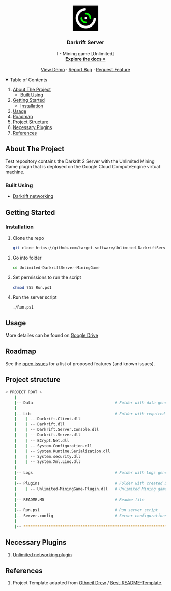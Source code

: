 <!-- PROJECT LOGO -->
<br />
<p align="center">
  <a href="https://github.com/target-software/Unlimited-DarkriftServer-MiningGame">
    <img src="Images/logo.png" alt="Logo" width="80" height="80">
  </a>

  <h3 align="center">Darkrift Server</h3>

  <p align="center">
    I - Mining game [Unlimited]
    <br />
    <a href="https://github.com/target-software/Unlimited-DarkriftServer-MiningGame"><strong>Explore the docs »</strong></a>
    <br />
    <br />
    <a href="https://github.com/target-software/Unlimited-DarkriftServer-MiningGame">View Demo</a>
    ·
    <a href="https://github.com/target-software/Unlimited-DarkriftServer-MiningGame/issues">Report Bug</a>
    ·
    <a href="https://github.com/target-software/Unlimited-DarkriftServer-MiningGame/issues">Request Feature</a>
  </p>
</p>


<!-- TABLE OF CONTENTS -->
<details open="open">
  <summary>Table of Contents</summary>
  <ol>
    <li>
      <a href="#about-the-project">About The Project</a>
      <ul>
        <li><a href="#built-with">Built Using</a></li>
      </ul>
    </li>
    <li>
      <a href="#getting-started">Getting Started</a>
      <ul>
        <li><a href="#installation">Installation</a></li>
      </ul>
    </li>
    <li><a href="#usage">Usage</a></li>
    <li><a href="#roadmap">Roadmap</a></li>
    <li><a href="#project-structure">Project Structure</a></li>
    <li><a href="#necessary-plugins">Necessary Plugins</a></li>
    <li><a href="#references">References</a></li>
  </ol>
</details>



<!-- ABOUT THE PROJECT -->
## About The Project

Test repository contains the Darkrift 2 Server with the Unlimited Mining Game plugin that is deployed on the Google Cloud ComputeEngine virtual machine.

### Built Using

* [Darkrift networking](https://www.darkriftnetworking.com/darkrift2)


<!-- GETTING STARTED -->
## Getting Started

### Installation

1. Clone the repo
   ```sh
   git clone https://github.com/target-software/Unlimited-DarkriftServer-MiningGame.git
   ```
2. Go into folder
    ```sh
   cd Unlimited-DarkriftServer-MiningGame
   ```
3. Set permissions to run the script
    ```sh
   chmod 755 Run.ps1
   ```
4. Run the server script
    ```sh
   ./Run.ps1
   ```


<!-- USAGE EXAMPLES -->
## Usage

More detailes can be found on [Google Drive](https://docs.google.com/document/d/1CHdDfEm5BDM8vAbeubNgLF-Et8YwMgCbreD4CC6dSfo/edit)


<!-- ROADMAP -->
## Roadmap

See the [open issues](https://github.com/target-software/Unlimited-DarkriftServer-MiningGame/issues) for a list of proposed features (and known issues).


<!-- CONTRIBUTING -->
## Project structure

```bash
< PROJECT ROOT >
    |
    |-- Data                                    # Folder with data generated by the server
    |
    |-- Lib                                     # Folder with required Libraries
    |    | -- Darkrift.Client.dll
    |    | -- Darkrift.dll
    |    | -- Darkrift.Server.Console.dll
    |    | -- Darkrift.Server.dll
    |    | -- BCrypt.Net.dll
    |    | -- System.Configuration.dll
    |    | -- System.Runtime.Serialization.dll
    |    | -- System.security.dll
    |    | -- System.Xml.Linq.dll
    |
    |-- Logs                                    # Folder with Logs generated by the server
    |
    |-- Plugins                                 # Folder with created Darkrift Plugins
    |    | -- Unlimited-MiningGame-Plugin.dll   # Unlimited Mining game server plugin       
    |
    |-- README.MD                               # Readme file
    |
    |-- Run.ps1                                 # Run server script
    |-- Server.config                           # Server configurations
    |
    |-- ************************************************************************
```


<!-- PLUGINS -->
## Necessary Plugins

1. [Unlimited networking plugin](https://github.com/target-software/Unlimited-NetworkingServer-MiningGame.git)


<!-- REFERENCES -->
## References

1. Project Template adapted from [Othneil Drew](https://github.com/othneildrew) / [Best-README-Template](https://github.com/othneildrew/Best-README-Template).
